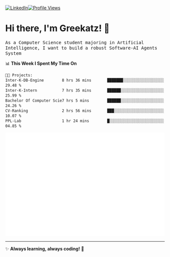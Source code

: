 [![LinkedIn](https://img.shields.io/badge/LinkedIn-0077B5?style=flat&logo=linkedin&logoColor=white)](https://www.linkedin.com/in/hungarbeit1912/)[![Profile Views](https://komarev.com/ghpvc/?username=Greekatz&color=blue&style=flat-square)](https://github.com/Greekatz)  


# Hi there, I'm Greekatz! 👋

<samp>As a Computer Science student majoring in Artificial Intelligence, I want to build a robust Software-AI Agents System<samp>


<!--START_SECTION:waka-->
📊 **This Week I Spent My Time On** 

```text
🐱‍💻 Projects: 
Inter-K-DB-Engine        8 hrs 36 mins       ███████░░░░░░░░░░░░░░░░░░   29.48 % 
Inter-K-Intern           7 hrs 35 mins       ██████░░░░░░░░░░░░░░░░░░░   25.99 % 
Bachelor Of Computer Scie7 hrs 5 mins        ██████░░░░░░░░░░░░░░░░░░░   24.26 % 
CV-Ranking               2 hrs 56 mins       ███░░░░░░░░░░░░░░░░░░░░░░   10.07 % 
PPL-Lab                  1 hr 24 mins        █░░░░░░░░░░░░░░░░░░░░░░░░   04.85 % 
```


<!--END_SECTION:waka-->

![Full-year Contribution Calendar](https://github.com/Greekatz/Greekatz/blob/main/metrics.plugin.isocalendar.fullyear.svg)

---
✨ **Always learning, always coding!** 🚀
